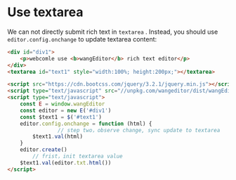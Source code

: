 # Use textarea

We can not directly submit rich text in `textarea` . Instead, you should use `editor.config.onchange` to update textarea content:

```html
<div id="div1">
    <p>webcomle use <b>wangEditor</b> rich text editor</p>
</div>
<textarea id="text1" style="width:100%; height:200px;"></textarea>

<script src="https://cdn.bootcss.com/jquery/3.2.1/jquery.min.js"></script>
<script type="text/javascript" src="//unpkg.com/wangeditor/dist/wangEditor.min.js"></script>
<script type="text/javascript">
    const E = window.wangEditor
    const editor = new E('#div1')
    const $text1 = $('#text1')
    editor.config.onchange = function (html) {
				// step two，observe change, sync update to textarea
        $text1.val(html)
    }
    editor.create()
		// frist，init textarea value
    $text1.val(editor.txt.html())
</script>
```